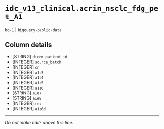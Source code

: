 # `idc_v13_clinical.acrin_nsclc_fdg_pet_A1`
`bq-1` | `bigquery-public-data`

## Column details
* [STRING]    `dicom_patient_id`
* [INTEGER]   `source_batch`
* [INTEGER]   `cn`
* [INTEGER]   `a1e3`
* [INTEGER]   `a1e4`
* [INTEGER]   `a1e5`
* [INTEGER]   `a1e6`
* [STRING]    `a1e7`
* [STRING]    `a1e8`
* [INTEGER]   `rec`
* [INTEGER]   `a1e6d`

-------------------------------------------------------------------------------
*Do not make edits above this line.*
